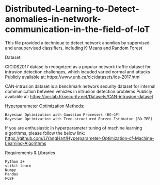 # Distributed-Learning-to-Detect-anomalies-in-network-communication-in-the-field-of-IoT
This file provided a technique to detect network anomlies by supervised and unsupervised classifiers, including K-Means and Random Forest

Dataset

CICIDS2017 datase is recognized as a popular network traffic dataset for intrusion detection challenges, which incuded varied normal and attacks
    Publicly available at: https://www.unb.ca/cic/datasets/ids-2017.html
    

CAN-intrusion dataset is a benchmark network security dataset for internal communication between vehicles in intrusion detection problems
    Publicly available at: https://ocslab.hksecurity.net/Datasets/CAN-intrusion-dataset





Hyperparameter Optimization Methods:

    Bayesian Optimization with Gaussian Processes (BO-GP)
    Bayesian Optimization with Tree-structured Parzen Estimator (BO-TPE)

If you are enthusiastic in hyperparameter tuning of machine learning algorithms, please follow the below link:
https://github.com/LiYangHart/Hyperparameter-Optimization-of-Machine-Learning-Algorithms



Requirements & Libraries

    Python 3+
    scikit-learn
    Numpy
    Pandas
    FCBF
